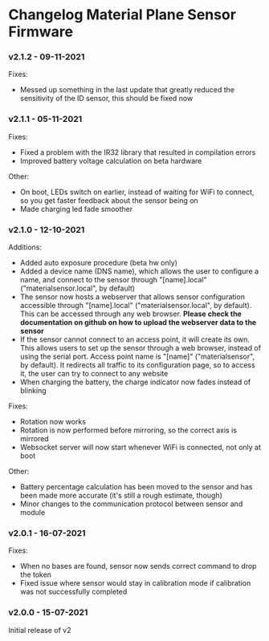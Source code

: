 # Changelog Material Plane Sensor Firmware
### v2.1.2 - 09-11-2021
Fixes:
<ul>
    <li>Messed up something in the last update that greatly reduced the sensitivity of the ID sensor, this should be fixed now</li>
</ul>

### v2.1.1 - 05-11-2021
Fixes:
<ul>
    <li>Fixed a problem with the IR32 library that resulted in compilation errors</li>
    <li>Improved battery voltage calculation on beta hardware</li>
</ul>

Other:
<ul>
    <li>On boot, LEDs switch on earlier, instead of waiting for WiFi to connect, so you get faster feedback about the sensor being on</li>
    <li>Made charging led fade smoother</li>
</ul>

### v2.1.0 - 12-10-2021
Additions:
<ul>
    <li>Added auto exposure procedure (beta hw only)</li>
    <li>Added a device name (DNS name), which allows the user to configure a name, and connect to the sensor through "[name].local" ("materialsensor.local", by default)</li>
    <li>The sensor now hosts a webserver that allows sensor configuration accessible through "[name].local" ("materialsensor.local", by default). This can be accessed through any web browser. <b>Please check the documentation on github on how to upload the webserver data to the sensor</b></li>
    <li>If the sensor cannot connect to an access point, it will create its own. This allows users to set up the sensor through a web browser, instead of using the serial port. Access point name is "[name]" ("materialsensor", by default). It redirects all traffic to its configuration page, so to access it, the user can try to connect to any website</li>
    <li>When charging the battery, the charge indicator now fades instead of blinking</li>
</ul>

Fixes:
<ul>
    <li>Rotation now works</li>
    <li>Rotation is now performed before mirroring, so the correct axis is mirrored</li>
    <li>Websocket server will now start whenever WiFi is connected, not only at boot</li>
</ul>

Other:
<ul>
    <li>Battery percentage calculation has been moved to the sensor and has been made more accurate (it's still a rough estimate, though)</li>
    <li>Minor changes to the communication protocol between sensor and module</li>
</ul>

### v2.0.1 - 16-07-2021
Fixes:
<ul>
    <li>When no bases are found, sensor now sends correct command to drop the token</li>
    <li>Fixed issue where sensor would stay in calibration mode if calibration was not successfully completed</li>
</ul>

### v2.0.0 - 15-07-2021
Initial release of v2